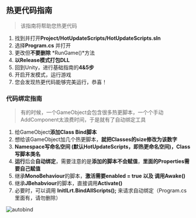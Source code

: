 ## 热更代码指南

> 该指南将帮助您热更代码

1. 找到并打开**Project/HotUpdateScripts/HotUpdateScripts.sln**
2. 选择**Program.cs** 并打开
3. 更改但**不要删除** *RunGame()*方法
4. **以Release模式打包DLL**
5. 回到Unity，进行基础指南的**4&5步**
6. 开启开发模式，运行游戏
7. 您会发现热更代码能够完美运行，恭喜！



### 代码绑定指南

> 有的时候，一个GameObject会包含很多热更脚本，一个个手动AddComponent太浪费时间，于是就有了自动绑定工具

1. 给GameObject**添加Class Bind脚本**
2. 想给该GameObject加几个热更脚本，**就把Classes的size修改为该数字**
3. **Namespace写命名空间 (默认HotUpdateScripts，即热更命名空间)，Class写脚本类名**
4. **运行**后会**自动绑定**，需要注意的是**添加的脚本不会赋值**，**里面的Properties需要自己赋值**
5. 继承**MonoBehaviour**的脚本，**激活需要enabled = true 以及 调用Awake()**
6. 继承**JBehabviour**的脚本，直接调用**Activate()**
7. 必要时，可以调用 **InitILrt.BindAllScripts();** 来请求自动绑定（Program.cs里面有，请勿删除）

![autobind](https://s1.ax1x.com/2020/09/04/wkGjqe.jpg)

